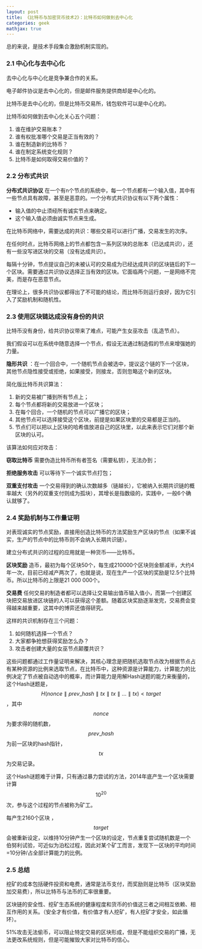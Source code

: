 ```yaml
---
layout: post
title: 《比特币与加密货币技术2》：比特币如何做到去中心化
categories: geek
mathjax: true
---
```


总的来说，是技术手段集合激励机制实现的。

### 2.1 中心化与去中心化

去中心化与中心化是竞争兼合作的关系。

电子邮件协议是去中心化的，但是邮件服务提供商却是中心化的。

比特币是去中心化的，但是比特币交易所，钱包软件可以是中心化的。

比特币如何做到去中心化关心五个问题：

1. 谁在维护交易账本？
2. 谁有权批准哪个交易是正当有效的？
3. 谁在制造新的比特币？
4. 谁在制定系统变化规则？
5. 比特币是如何取得交易价值的？

### 2.2 分布式共识

**分布式共识协议** 在一个有n个节点的系统中，每一个节点都有一个输入值，其中有一些节点具有故障，甚至是恶意的。一个分布式共识协议有以下两个属性：

* 输入值的中止须经所有诚实节点来确定。
* 这个输入值必须由诚实节点来生成。

在比特币网络中，需要达成的共识：哪些交易可以进行广播，交易发生的次序。

在任何时点，比特币网络上的节点都包含一系列区块的总账本（已达成共识），还有一些没写进区块的交易（没有达成共识）。

每隔十分钟，节点提议自己的未被认可的交易成为已经达成共识的区块链后的下一个区块。需要通过共识协议选择正当有效的区块。它面临两个问题，一是网络不完美，而是存在恶意节点。

在理论上，很多共识协议都得出了不可能的结论，而比特币则运行良好，因为它引入了奖励机制和随机性。

### 2.3 使用区块链达成没有身份的共识

比特币没有身份，给共识协议带来了难点，可能产生女巫攻击（乱造节点）。

我们假设可以在系统中随意选择一个节点，假设无法通过制造假的节点来增强她的力量。

**隐形共识** ：在一个回合中，一个随机节点会被选中，提议这个链的下一个区块，其他节点隐性接受或拒绝，如果接受，则接龙，否则忽略这个新的区块。

简化版比特币共识算法：

1. 新的交易被广播到所有节点上；
2. 每个节点都将新的交易放进一个区块；
3. 在每个回合，一个随机的节点可以广播它的区块；
4. 其他节点可以选择接受这个区块，前提是如果区块里的交易都是正当的。
5. 节点们可以把以上区块的哈希值放进自己的区块里，以此来表示它们对那个新区块的认可。

该算法如何应对攻击：

**窃取比特币** 需要伪造比特币所有者签名（需要私钥），无法办到；

**拒绝服务攻击** 可以等待下一个诚实节点打包；

**双重支付攻击** 一个交易得到的确认次数越多（链越长），它被纳入长期共识链的概率越大（另外的双重支付则成为孤块），其增长是指数级的，实践中，一般6个确认就够了。

### 2.4 奖励机制与工作量证明

对表现诚实的节点奖励，直接用创造比特币的方法奖励生产区块的节点（如果不诚实，生产的节点中的比特币则不会纳入长期共识链）。

建立分布式共识的过程的应用就是一种货币——比特币。

**区块奖励** 造币，最初为每个区块50个，每生成210000个区块则金额减半，大约4年一次，目前已经减产两次了，也就是说，现在生产一个区块的奖励是12.5个比特币。所以比特币的上限是21 000 000个。

**交易费** 任何交易的制造者都可以选择让交易输出值币输入值小，而第一个创建区块把交易放进区块链的人可以获得这个差额。随着区块奖励逐渐发完，交易费会变得越来越重要，这其中的博弈还值得研究。

这样的共识机制存在三个问题：

1. 如何随机选择一个节点？
2. 大家都争抢想获得奖励怎么办？
3. 攻击者创建大量的女巫节点颠覆共识？

这些问题都通过工作量证明来解决，其核心理念是把随机选取节点改为根据节点占有某种资源的比例来选取节点，在比特币中，这种资源是计算能力，计算能力的比例决定了节点被自动选中的概率，而计算能力是用解Hash谜题的能力来衡量的，这个Hash谜题是，$$H(nonce\parallel prev\_hash\parallel tx\parallel tx \parallel ...\parallel tx)<target$$，其中$$nonce$$为要求得的随机数，$$prev\_hash$$为前一区块的hash指针，$$tx$$为交易记录。

这个Hash谜题难于计算，只有通过暴力尝试的方法，2014年底产生一个区块需要计算$$10^{20}$$次，参与这个过程的节点被称为矿工。

每产生2160个区块 ，$$target$$会被重新设定，以维持10分钟产生一个区块的设定，节点重复尝试随机数是一个伯努利试验，可近似为泊松过程，因此对某个矿工而言，发现下一区块的平均时间=10分钟/占全部计算能力的比例。

### 2.5 总结

挖矿的成本包括硬件投资和电费，通常是法币支付，而奖励则是比特币（区块奖励加交易费），所以比特币与法币的汇率很重要。

区块链的安全性、挖矿生态系统的健康程度和货币的价值这三者之间相互依赖、相互作用的关系。（安全才有价值，有价值才有人挖矿，有人挖矿才安全，如此循环）。

51%攻击无法偷币，可以阻止特定交易的区块形成，但是不能组织交易的广播，无法更改系统规则，但是可能摧毁大家对比特币的信心。